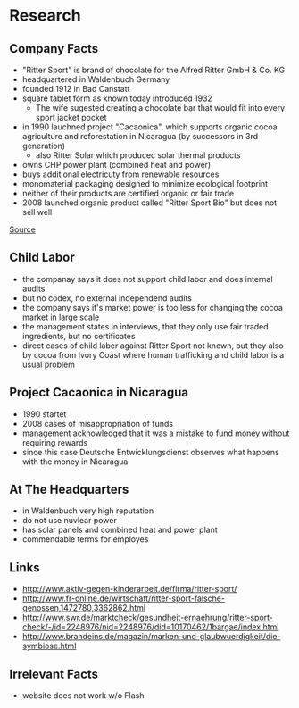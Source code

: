 # Research

## Company Facts

- "Ritter Sport" is brand of chocolate for the Alfred Ritter GmbH & Co. KG
- headquartered in Waldenbuch Germany
- founded 1912 in Bad Canstatt
- square tablet form as known today introduced 1932
	- The wife sugested creating a chocolate bar that would fit into every sport jacket pocket
- in 1990 lauchned project "Cacaonica", which supports organic cocoa agriculture and reforestation in Nicaragua (by successors in 3rd generation)
	- also Ritter Solar which producec solar thermal products
- owns CHP power plant (combined heat and power)
- buys additional electricuty from renewable resources
- monomaterial packaging designed to minimize ecological footprint
- neither of their products are certified organic or fair trade
- 2008 launched organic product called "Ritter Sport Bio" but does not sell well

[Source](http://en.wikipedia.org/wiki/Ritter_sport)

## Child Labor

- the companay says it does not support child labor and does internal audits
- but no codex, no external independend audits
- the company says it's market power is too less for changing the cocoa market in large scale
- the management states in interviews, that they only use fair traded ingredients, but no certificates
- direct cases of child laber against Ritter Sport not known, but they also by cocoa from Ivory Coast where human trafficking and child labor is a usual problem

## Project Cacaonica in Nicaragua

- 1990 startet
- 2008 cases of misappropriation of funds
- management acknowledged that it was a mistake to fund money without requiring rewards
- since this case Deutsche Entwicklungsdienst observes what happens with the money in Nicaragua

## At The Headquarters

- in Waldenbuch very high reputation
- do not use nuvlear power
- has solar panels and combined heat and power plant
- commendable terms for employes

## Links

- http://www.aktiv-gegen-kinderarbeit.de/firma/ritter-sport/
- http://www.fr-online.de/wirtschaft/ritter-sport-falsche-genossen,1472780,3362862.html
- http://www.swr.de/marktcheck/gesundheit-ernaehrung/ritter-sport-check/-/id=2248976/nid=2248976/did=10170462/1bargae/index.html
- http://www.brandeins.de/magazin/marken-und-glaubwuerdigkeit/die-symbiose.html

## Irrelevant Facts

- website does not work w/o Flash
